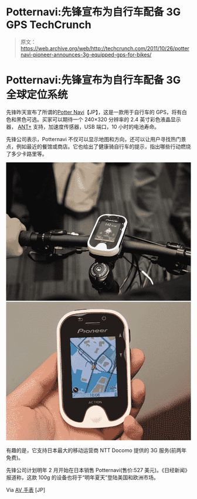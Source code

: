 # Potternavi:先锋宣布为自行车配备 3G GPS TechCrunch

> 原文：<https://web.archive.org/web/http://techcrunch.com/2011/10/26/potternavi-pioneer-announces-3g-equipped-gps-for-bikes/>

# Potternavi:先锋宣布为自行车配备 3G 全球定位系统

先锋昨天宣布了所谓的[Potter Navi](https://web.archive.org/web/20230205003716/http://pioneer.jp/press/2011/1025-1.html)【JP】，这是一款用于自行车的 GPS，将有白色和黑色可选。买家可以期待一个 240×320 分辨率的 2.4 英寸彩色液晶显示器， [ANT+](https://web.archive.org/web/20230205003716/http://en.wikipedia.org/wiki/ANT%2B) 支持，加速度传感器，USB 端口，10 小时的电池寿命。

先锋公司表示，Potternavi 不仅可以显示地图和方向，还可以让用户寻找热门景点，例如最近的餐馆或商店。它也给出了健康骑自行车的提示，指出哪些行动燃烧了多少卡路里等。

[![](img/9181a1f0c852049ebfbb5745de23b477.png "pioneer 2") ](https://web.archive.org/web/20230205003716/https://techcrunch.com/wp-content/uploads/2011/10/pioneer-2.jpg) [ ![](img/5cb62625263be3a13627e77f20209b27.png "pioneer")](https://web.archive.org/web/20230205003716/https://techcrunch.com/wp-content/uploads/2011/10/pioneer.jpg)

有趣的是，它支持日本最大的移动运营商 NTT Docomo 提供的 3G 服务(前两年免费)。

先锋公司计划明年 2 月开始在日本销售 Potternavi(售价:527 美元)。《日经新闻》报道称，这款 100g 的设备也将于“明年夏天”登陆美国和欧洲市场。

Via [AV 手表](https://web.archive.org/web/20230205003716/http://av.watch.impress.co.jp/docs/news/20111025_486216.html) [JP]